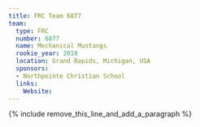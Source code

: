 ```yaml
---
title: FRC Team 6877
team:
  type: FRC
  number: 6877
  name: Mechanical Mustangs
  rookie_year: 2018
  location: Grand Rapids, Michigan, USA
  sponsors:
  - Northpointe Christian School
  links:
    Website:
---
```


{% include remove_this_line_and_add_a_paragraph %}